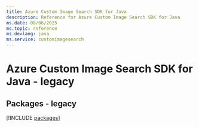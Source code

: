 ```yaml
---
title: Azure Custom Image Search SDK for Java
description: Reference for Azure Custom Image Search SDK for Java
ms.date: 08/06/2025
ms.topic: reference
ms.devlang: java
ms.service: customimagesearch
---
```

# Azure Custom Image Search SDK for Java - legacy
## Packages - legacy
[!INCLUDE [packages](custom-image-search-index.md)]